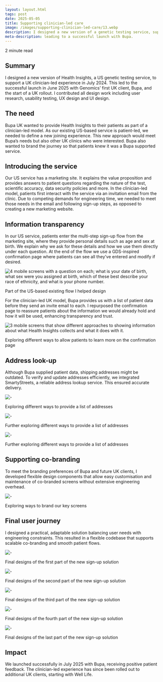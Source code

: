 ```yaml
---
layout: layout.html
tags: post
date: 2025-05-05
title: Supporting clinician-led care
image: /images/supporting-clinician-led-care/13.webp
description: I designed a new version of a genetic testing service, supporting a UK clinician-led experience.
meta-description: leading to a successful launch with Bupa.
---
```

2 minute read

## Summary
I designed a new version of Health Insights, a US genetic testing service, to support a UK clinician-led experience in July 2024. This led to the successful launch in June 2025 with Genomics’ first UK client, Bupa, and the start of a UK rollout. I contributed all design work including user research, usability testing, UX design and UI design.

## The need
Bupa UK wanted to provide Health Insights to their patients as part of a clinician-led model. As our existing US-based service is patient-led, we needed to define a new joining experience. This new approach would meet Bupa’s needs but also other UK clinics who were interested. Bupa also wanted to brand the journey so that patients knew it was a Bupa supported service.

## Introducing the service
Our US service has a marketing site. It explains the value proposition and provides answers to patient questions regarding the nature of the test, scientific accuracy, data security policies and more. In the clinician-led model, patients first interact with the service via an invitation email from the clinic. Due to competing demands for engineering time, we needed to meet those needs in the email and following sign-up steps, as opposed to creating a new marketing website.

## Information transparency
In our US service, patients enter the multi-step sign-up flow from the marketing site, where they provide personal details such as age and sex at birth. We explain why we ask for these details and how we use them directly under each question. At the end of the flow we use a GDS-inspired confirmation page where patients can see all they’ve entered and modify if desired.

![4 mobile screens with a question on each; what is your date of birth, what sex were you assigned at birth, which of these best describe your race of ethnicity, and what is your phone number.](/images/supporting-clinician-led-care/6.png) <figcaption>Part of the US-based existing flow I helped design</figcaption>

For the clinician-led UK model, Bupa provides us with a list of patient data before they send an invite email to each. I repurposed the confirmation page to reassure patients about the information we would already hold and how it will be used, enhancing transparency and trust.

![3 mobile screens that show different approaches to showing information about what Health Insights collects and what it does with it.](/images/supporting-clinician-led-care/7.png) <figcaption>Exploring different ways to allow patients to learn more on the confirmation page</figcaption>

## Address look-up
Although Bupa supplied patient data, shipping addresses might be outdated. To verify and update addresses efficiently, we integrated SmartyStreets, a reliable address lookup service. This ensured accurate delivery.

![-](/images/supporting-clinician-led-care/8.png) <figcaption>Exploring different ways to provide a list of addresses</figcaption>

![-](/images/supporting-clinician-led-care/11.png) <figcaption>Further exploring different ways to provide a list of addresses</figcaption>

![-](/images/supporting-clinician-led-care/12.png) <figcaption>Further exploring different ways to provide a list of addresses</figcaption>

## Supporting co-branding
To meet the branding preferences of Bupa and future UK clients, I developed flexible design components that allow easy customisation and maintenance of co-branded screens without extensive engineering overhead.

![-](/images/supporting-clinician-led-care/9.png) <figcaption>Exploring ways to brand our key screens</figcaption>

## Final user journey
I designed a practical, adaptable solution balancing user needs with engineering constraints. This resulted in a flexible codebase that supports scalable co-branding and smooth patient flows.

![-](/images/supporting-clinician-led-care/1.png) <figcaption>Final designs of the first part of the new sign-up solution</figcaption>

![-](/images/supporting-clinician-led-care/2.png) <figcaption>Final designs of the second part of the new sign-up solution</figcaption>

![-](/images/supporting-clinician-led-care/3.png) <figcaption>Final designs of the third part of the new sign-up solution</figcaption>

![-](/images/supporting-clinician-led-care/4.png) <figcaption>Final designs of the fourth part of the new sign-up solution</figcaption>

![-](/images/supporting-clinician-led-care/5.png) <figcaption>Final designs of the last part of the new sign-up solution</figcaption>

## Impact
We launched successfully in July 2025 with Bupa, receiving positive patient feedback. The clinician-led experience has since been rolled out to additional UK clients, starting with Well Life.